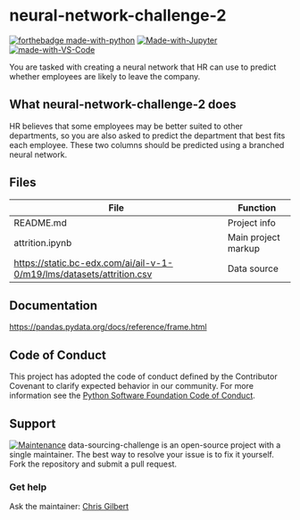 # neural-network-challenge-2
[![forthebadge made-with-python](http://ForTheBadge.com/images/badges/made-with-python.svg)](https://www.python.org/)
[![Made-with-Jupyter](https://img.shields.io/badge/Made%20with-Jupyter-orange?style=for-the-badge&logo=Jupyter)](https://jupyter.org/try)
[![made-with-VS-Code](https://img.shields.io/badge/Visual%20Studio%20Code-007ACC?logo=visualstudiocode&logoColor=fff&style=plastic)](https://code.visualstudio.com/)

You are tasked with creating a neural network that HR can use to predict whether employees are likely to leave the company. 

## What neural-network-challenge-2 does

HR believes that some employees may be better suited to other departments, so you are also asked to predict the department that best fits each employee. These two columns should be predicted using a branched neural network.

## Files

| File | Function |                        
| ---- | ------------- |
| README.md | Project info |
| attrition.ipynb | Main project markup |
| https://static.bc-edx.com/ai/ail-v-1-0/m19/lms/datasets/attrition.csv| Data source |

## Documentation
https://pandas.pydata.org/docs/reference/frame.html

## Code of Conduct

This project has adopted the code of conduct defined by the Contributor Covenant to clarify expected behavior in our community.
For more information see the [Python Software Foundation Code of Conduct](https://policies.python.org/python.org/code-of-conduct/).


## Support

[![Maintenance](https://img.shields.io/badge/Maintained%3F-yes-green.svg)](https://GitHub.com/Naereen/StrapDown.js/graphs/commit-activity)
data-sourcing-challenge is an open-source project with a single maintainer. The best way to resolve your issue is to fix it yourself. Fork the repository and submit a pull request. 

### Get help

Ask the maintainer: [Chris Gilbert][1]

[1]: https://github.com/xraySMULu